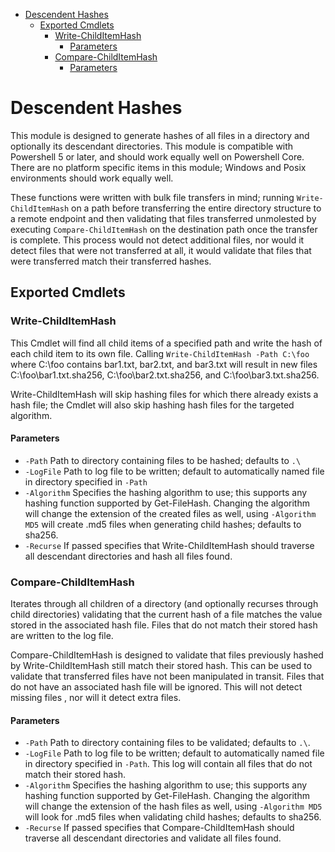 - [Descendent Hashes](#descendent-hashes)
    - [Exported Cmdlets](#exported-cmdlets)
        - [Write-ChildItemHash](#write-childitemhash)
            - [Parameters](#parameters)
        - [Compare-ChildItemHash](#compare-childitemhash)
            - [Parameters](#parameters)

# Descendent Hashes
This module is designed to generate hashes of all files in a directory and 
optionally its descendant directories. This module is compatible with Powershell
5 or later, and should work equally well on Powershell Core. There are no 
platform specific items in this module; Windows and Posix environments should 
work equally well.

These functions were written with bulk file transfers in mind; running
`Write-ChildItemHash` on a path before transferring the entire directory structure
to a remote endpoint and then validating that files transferred unmolested by
executing `Compare-ChildItemHash` on the destination path once the transfer is
complete.  This process would not detect additional files, nor would it detect
files that were not transferred at all, it would validate that files that were
transferred match their transferred hashes.

## Exported Cmdlets
### Write-ChildItemHash
This Cmdlet will find all child items of a specified path and write the hash of
each child item to its own file. Calling `Write-ChildItemHash -Path C:\foo` where
C:\foo contains bar1.txt, bar2.txt, and bar3.txt will result in new files 
C:\foo\bar1.txt.sha256, C:\foo\bar2.txt.sha256, and C:\foo\bar3.txt.sha256.

Write-ChildItemHash will skip hashing files for which there already exists a hash
file; the Cmdlet will also skip hashing hash files for the targeted algorithm.
#### Parameters 
* `-Path` Path to directory containing files to be hashed; defaults to `.\`
* `-LogFile` Path to log file to be written; default to automatically named file
in directory specified in `-Path`
* `-Algorithm` Specifies the hashing algorithm to use; this supports any hashing
function supported by Get-FileHash.  Changing the algorithm will change the
extension of the created files as well, using `-Algorithm MD5` will create .md5
files when generating child hashes; defaults to sha256.
* `-Recurse` If passed specifies that Write-ChildItemHash should traverse all 
descendant directories and hash all files found.

### Compare-ChildItemHash
Iterates through all children of a directory (and optionally recurses through
child directories) validating that the current hash of a file matches the value
stored in the associated hash file. Files that do not match their stored hash
are written to the log file.

Compare-ChildItemHash is designed to validate that files previously hashed by
Write-ChildItemHash still match their stored hash. This can be used to validate
that transferred files have not been manipulated in transit. Files that do not 
have an associated hash file will be ignored. This will not detect missing files
, nor will it detect extra files.

#### Parameters
* `-Path` Path to directory containing files to be validated; defaults to `.\`.
* `-LogFile` Path to log file to be written; default to automatically named 
file in directory specified in `-Path`.  This log will contain all files that do
not match their stored hash.
* `-Algorithm` Specifies the hashing algorithm to use; this supports any hashing
function supported by Get-FileHash.  Changing the algorithm will change the
extension of the hash files as well, using `-Algorithm MD5` will look for .md5
files when validating child hashes; defaults to sha256.
* `-Recurse` If passed specifies that Compare-ChildItemHash should traverse all 
descendant directories and validate all files found.